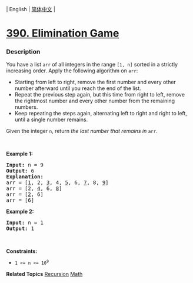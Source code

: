 | English | [简体中文](README.md) |

# [390. Elimination Game](https://leetcode-cn.com/problems/elimination-game)
 ### Description
<p>You have a list <code>arr</code> of all integers in the range <code>[1, n]</code> sorted in a strictly increasing order. Apply the following algorithm on <code>arr</code>:</p>

<ul>
	<li>Starting from left to right, remove the first number and every other number afterward until you reach the end of the list.</li>
	<li>Repeat the previous step again, but this time from right to left, remove the rightmost number and every other number from the remaining numbers.</li>
	<li>Keep repeating the steps again, alternating left to right and right to left, until a single number remains.</li>
</ul>

<p>Given the integer <code>n</code>, return <em>the last number that remains in</em> <code>arr</code>.</p>

<p>&nbsp;</p>
<p><strong>Example 1:</strong></p>

<pre>
<strong>Input:</strong> n = 9
<strong>Output:</strong> 6
<strong>Explanation:</strong>
arr = [<u>1</u>, 2, <u>3</u>, 4, <u>5</u>, 6, <u>7</u>, 8, <u>9</u>]
arr = [2, <u>4</u>, 6, <u>8</u>]
arr = [<u>2</u>, 6]
arr = [6]
</pre>

<p><strong>Example 2:</strong></p>

<pre>
<strong>Input:</strong> n = 1
<strong>Output:</strong> 1
</pre>

<p>&nbsp;</p>
<p><strong>Constraints:</strong></p>

<ul>
	<li><code>1 &lt;= n &lt;= 10<sup>9</sup></code></li>
</ul>

**Related Topics**  [Recursion](https://leetcode-cn.com/tag/recursion) [Math](https://leetcode-cn.com/tag/math) 